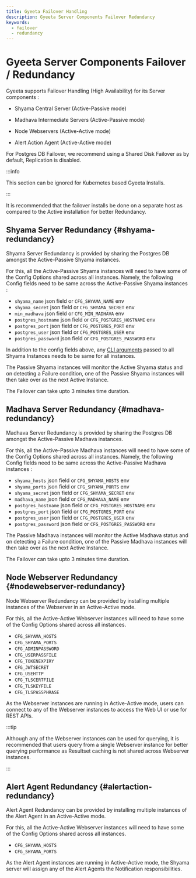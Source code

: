 ```yaml
---
title: Gyeeta Failover Handling
description: Gyeeta Server Components Failover Redundancy
keywords:
  - failover
  - redundancy
---
```


# Gyeeta Server Components Failover / Redundancy

Gyeeta supports Failover Handling (High Availability) for its Server components :

- Shyama Central Server (Active-Passive mode)

- Madhava Intermediate Servers (Active-Passive mode)

- Node Webservers (Active-Active mode)

- Alert Action Agent (Active-Active mode)

For Postgres DB Failover, we recommend using a Shared Disk Failover as by default, Replication is disabled.

:::info

This section can be ignored for Kubernetes based Gyeeta Installs.

:::

It is recommended that the failover installs be done on a separate host as compared to the Active installation
for better Redundancy.

## Shyama Server Redundancy {#shyama-redundancy}

Shyama Server Redundancy is provided by sharing the Postgres DB amongst the Active-Passive Shyama instances.

For this, all the Active-Passive Shyama instances will need to have some of the Config Options shared across all instances.
Namely, the following Config fields need to be same across the Active-Passive Shyama instances :

- `shyama_name` json field or `CFG_SHYAMA_NAME` env
- `shyama_secret` json field or `CFG_SHYAMA_SECRET` env
- `min_madhava` json field or `CFG_MIN_MADHAVA` env
- `postgres_hostname` json field or `CFG_POSTGRES_HOSTNAME` env
- `postgres_port` json field or `CFG_POSTGRES_PORT` env
- `postgres_user` json field or `CFG_POSTGRES_USER` env
- `postgres_password` json field or `CFG_POSTGRES_PASSWORD` env

In addition to the config fields above, any [CLI arguments](./shyama_install#cli-args) passed to all Shyama Instances needs to be same for all instances.

The Passive Shyama instances will monitor the Active Shyama status and on detecting a Failure condition,
one of the Passive Shyama instances will then take over as the next Active Instance.

The Failover can take upto 3 minutes time duration.


## Madhava Server Redundancy {#madhava-redundancy}

Madhava Server Redundancy is provided by sharing the Postgres DB amongst the Active-Passive Madhava instances.

For this, all the Active-Passive Madhava instances will need to have some of the Config Options shared across all instances.
Namely, the following Config fields need to be same across the Active-Passive Madhava instances :

- `shyama_hosts` json field or `CFG_SHYAMA_HOSTS` env
- `shyama_ports` json field or `CFG_SHYAMA_PORTS` env
- `shyama_secret` json field or `CFG_SHYAMA_SECRET` env
- `madhava_name` json field or `CFG_MADHAVA_NAME` env
- `postgres_hostname` json field or `CFG_POSTGRES_HOSTNAME` env
- `postgres_port` json field or `CFG_POSTGRES_PORT` env
- `postgres_user` json field or `CFG_POSTGRES_USER` env
- `postgres_password` json field or `CFG_POSTGRES_PASSWORD` env


The Passive Madhava instances will monitor the Active Madhava status and on detecting a Failure condition,
one of the Passive Madhava instances will then take over as the next Active Instance.

The Failover can take upto 3 minutes time duration.


## Node Webserver Redundancy {#nodewebserver-redundancy}

Node Webserver Redundancy can be provided by installing multiple instances of the Webserver in an Active-Active mode.

For this, all the Active-Active Webserver instances will need to have some of the Config Options shared across all instances.

- `CFG_SHYAMA_HOSTS`
- `CFG_SHYAMA_PORTS`
- `CFG_ADMINPASSWORD`
- `CFG_USERPASSFILE`
- `CFG_TOKENEXPIRY`
- `CFG_JWTSECRET`
- `CFG_USEHTTP`
- `CFG_TLSCERTFILE`
- `CFG_TLSKEYFILE`
- `CFG_TLSPASSPHRASE`

As the Webserver instances are running in Active-Active mode, users can connect to any of the Webserver instances to
access the Web UI or use for REST APIs.

:::tip

Although any of the Webserver instances can be used for querying, it is recommended that users query from a single
Webserver instance for better querying performance as Resultset caching is not shared across Webserver instances.

:::


## Alert Agent Redundancy {#alertaction-redundancy}

Alert Agent Redundancy can be provided by installing multiple instances of the Alert Agent in an Active-Active mode.

For this, all the Active-Active Webserver instances will need to have some of the Config Options shared across all instances.

- `CFG_SHYAMA_HOSTS`
- `CFG_SHYAMA_PORTS`

As the Alert Agent instances are running in Active-Active mode, the Shyama server will assign any of the Alert Agents the
Notification responsibilities.



